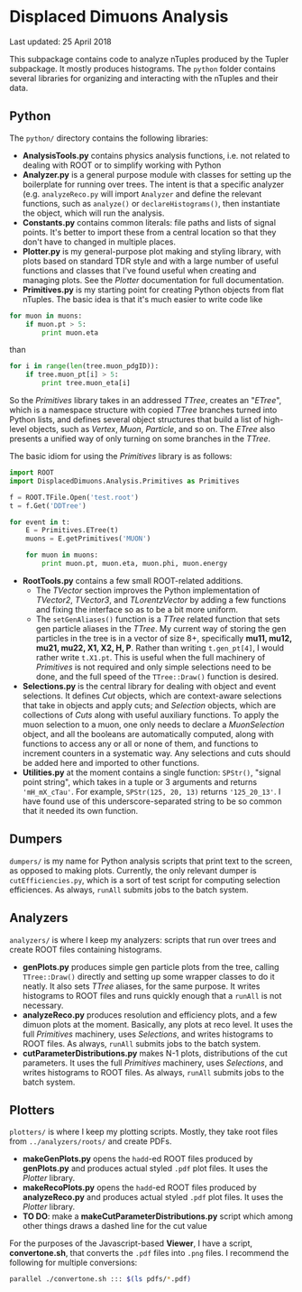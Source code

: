 # Displaced Dimuons Analysis

Last updated: 25 April 2018

This subpackage contains code to analyze nTuples produced by the Tupler subpackage. It mostly produces histograms. The `python` folder contains several libraries for organizing and interacting with the nTuples and their data.

## Python

The `python/` directory contains the following libraries:

  * **AnalysisTools.py** contains physics analysis functions, i.e. not related to dealing with ROOT or to simplify working with Python
  * **Analyzer.py** is a general purpose module with classes for setting up the boilerplate for running over trees. The intent is that a specific analyzer (e.g. `analyzeReco.py` will import `Analyzer` and define the relevant functions, such as `analyze()` or `declareHistograms()`, then instantiate the object, which will run the analysis.
  * **Constants.py** contains common literals: file paths and lists of signal points. It's better to import these from a central location so that they don't have to changed in multiple places.
  * **Plotter.py** is my general-purpose plot making and styling library, with plots based on standard TDR style and with a large number of useful functions and classes that I've found useful when creating and managing plots. See the _Plotter_ documentation for full documentation.
  * **Primitives.py** is my starting point for creating Python objects from flat nTuples. The basic idea is that it's much easier to write code like

```python
for muon in muons:
	if muon.pt > 5:
		print muon.eta
```

  than
  
```python
for i in range(len(tree.muon_pdgID)):
	if tree.muon_pt[i] > 5:
		print tree.muon_eta[i]
  ```
  
  So the _Primitives_ library takes in an addressed _TTree_, creates an "_ETree_", which is a namespace structure with copied _TTree_ branches turned into Python lists, and defines several object structures that build a list of high-level objects, such as _Vertex_, _Muon_, _Particle_, and so on. The _ETree_ also presents a unified way of only turning on some branches in the _TTree_.
  
  The basic idiom for using the _Primitives_ library is as follows:
  
```python
import ROOT
import DisplacedDimuons.Analysis.Primitives as Primitives

f = ROOT.TFile.Open('test.root')
t = f.Get('DDTree')

for event in t:
	E = Primitives.ETree(t)
	muons = E.getPrimitives('MUON')

	for muon in muons:
		print muon.pt, muon.eta, muon.phi, muon.energy
```
  * **RootTools.py** contains a few small ROOT-related additions.
    * The _TVector_ section improves the Python implementation of _TVector2_, _TVector3_, and _TLorentzVector_ by adding a few functions and fixing the interface so as to be a bit more uniform.
    * The `setGenAliases()` function is a _TTree_ related function that sets gen particle aliases in the _TTree_. My current way of storing the gen particles in the tree is in a vector of size 8+, specifically **mu11, mu12, mu21, mu22, X1, X2, H, P**. Rather than writing `t.gen_pt[4]`, I would rather write `t.X1.pt`. This is useful when the full machinery of _Primitives_ is not required and only simple selections need to be done, and the full speed of the `TTree::Draw()` function is desired.
  * **Selections.py** is the central library for dealing with object and event selections. It defines _Cut_ objects, which are context-aware selections that take in objects and apply cuts; and _Selection_ objects, which are collections of _Cuts_ along with useful auxiliary functions. To apply the muon selection to a muon, one only needs to declare a _MuonSelection_ object, and all the booleans are automatically computed, along with functions to access any or all or none of them, and functions to increment counters in a systematic way. Any selections and cuts should be added here and imported to other functions.
  * **Utilities.py** at the moment contains a single function: `SPStr()`, "signal point string", which takes in a tuple or 3 arguments and returns `'mH_mX_cTau'`. For example, `SPStr(125, 20, 13)` returns `'125_20_13'`. I have found use of this underscore-separated string to be so common that it needed its own function.

## Dumpers

`dumpers/` is my name for Python analysis scripts that print text to the screen, as opposed to making plots. Currently, the only relevant dumper is `cutEfficiencies.py`, which is a sort of test script for computing selection efficiences. As always, `runAll` submits jobs to the batch system.

## Analyzers

`analyzers/` is where I keep my analyzers: scripts that run over trees and create ROOT files containing histograms.

  * **genPlots.py** produces simple gen particle plots from the tree, calling `TTree::Draw()` directly and setting up some wrapper classes to do it neatly. It also sets _TTree_ aliases, for the same purpose. It writes histograms to ROOT files and runs quickly enough that a `runAll` is not necessary.
  * **analyzeReco.py** produces resolution and efficiency plots, and a few dimuon plots at the moment. Basically, any plots at reco level. It uses the full _Primitives_ machinery, uses _Selections_, and writes histograms to ROOT files. As always, `runAll` submits jobs to the batch system.
  * **cutParameterDistributions.py** makes N-1 plots, distributions of the cut parameters. It uses the full _Primitives_ machinery, uses _Selections_, and writes histograms to ROOT files. As always, `runAll` submits jobs to the batch system.

## Plotters

`plotters/` is where I keep my plotting scripts. Mostly, they take root files from `../analyzers/roots/` and create PDFs.

  * **makeGenPlots.py** opens the `hadd`-ed ROOT files produced by **genPlots.py** and produces actual styled `.pdf` plot files. It uses the _Plotter_ library.
  * **makeRecoPlots.py** opens the `hadd`-ed ROOT files produced by **analyzeReco.py** and produces actual styled `.pdf` plot files. It uses the _Plotter_ library.
  * **TO DO**: make a **makeCutParameterDistributions.py** script which among other things draws a dashed line for the cut value

  
For the purposes of the Javascript-based **Viewer**, I have a script, **convertone.sh**, that converts the `.pdf` files into `.png` files. I recommend the following for multiple conversions:

```bash
parallel ./convertone.sh ::: $(ls pdfs/*.pdf)
```
